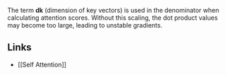 The term **dk** (dimension of key vectors) is used in the denominator when calculating attention scores. Without this scaling, the dot product values may become too large, leading to unstable gradients.

## Links
- [[Self Attention]]